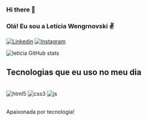 ### Hi there 👋
### Olá! Eu sou a Letícia Wengrnovski ✌️

[![Linkedin](https://img.shields.io/badge/LinkedIn-0077B5?style=for-the-badge&logo=linkedin&logoColor=white)](https://www.linkedin.com/in/let%C3%ADcia-wengrnovski-b04244121/)
[![Instagram](https://img.shields.io/badge/Instagram-E4405F?style=for-the-badge&logo=instagram&logoColor=white
)](https://www.instagram.com/leticiawki96/)

![leticia GitHub stats](https://github-readme-stats.vercel.app/api?username=leticiawki&show_icons=true&theme=dracula)

## Tecnologias que eu uso no meu dia

<div style="display: inline_block"><br/>
   <img align="center" alt="html5" src="https://img.shields.io/badge/HTML5-E34F26?style=for-the-badge&logo=html5&logoColor=white"/>
     <img align="center" alt="css3" src="https://img.shields.io/badge/CSS3-1572B6?style=for-the-badge&logo=css3&logoColor=white"/>
     <img align="center" alt="js" src="https://img.shields.io/badge/JavaScript-F7DF1E?style=for-the-badge&logo=javascript&logoColor=black"/>
</div><br/>

Apaixonada por tecnologia!


